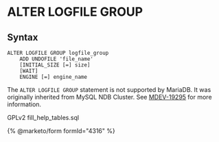 
# ALTER LOGFILE GROUP

## Syntax


```
ALTER LOGFILE GROUP logfile_group
    ADD UNDOFILE 'file_name'
    [INITIAL_SIZE [=] size]
    [WAIT]
    ENGINE [=] engine_name
```

The `ALTER LOGFILE GROUP` statement is not supported by MariaDB. It was originally inherited from MySQL NDB Cluster. See [MDEV-19295](https://jira.mariadb.org/browse/MDEV-19295) for more information.



GPLv2 fill_help_tables.sql


{% @marketo/form formId="4316" %}
